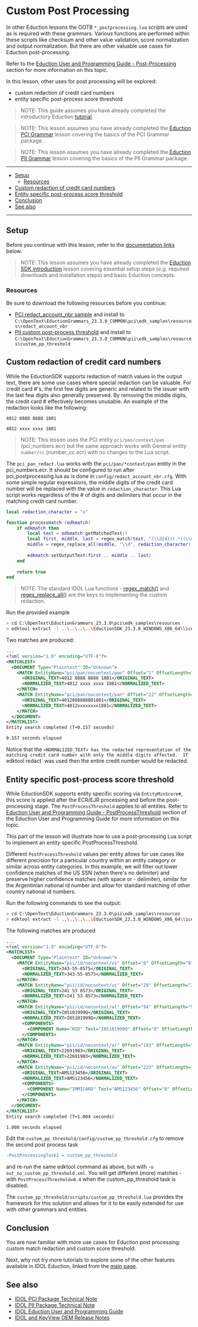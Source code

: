 # Custom Post Processing

In other Eduction lessons the OOTB `*_postprocessing.lua` scripts are used as is required with these grammars. Various functions are performed within these scripts like checksum and other value validation, score normalization and output normalization.  But there are other valuable use cases for Eduction post-processing.

Refer to the [Eduction User and Programming Guide - Post-Processing](https://www.microfocus.com/documentation/idol/IDOL_23_3/EductionSDK_23.3_Documentation/Guides/html/Content/UseEduction/PostProcessing/LuaPostProcessing.htm) section for more information on this topic.

In this lesson, other uses for post processing will be explored:
- custom redaction of credit card numbers
- entity specific post-process score threshold

> NOTE: This guide assumes you have already completed the introductory Eduction [tutorial](./introduction.md#eduction-sdk-introduction).

> NOTE: This lesson assumes you have already completed the [Eduction PCI Grammar](../eduction/pci_grammar.md#use-pci-eduction-grammars) lesson covering the basics of the PCI Grammar package.

> NOTE: This lesson assumes you have already completed the [Eduction PII Grammar](../eduction/pii_grammar.md#use-pii-eduction-grammars) lesson covering the basics of the PII Grammar package.

---

- [Setup](#setup)
  - [Resources](#resources)
- [Custom redaction of credit card numbers](#custom-redaction-of-credit-card-numbers)
- [Entity specific post-process score threshold](#entity-specific-post-process-score-threshold)
- [Conclusion](#conclusion)
- [See also](#see-also)

---

## Setup

Before you continue with this lesson, refer to the [documentation links](#see-also) below.

> NOTE: This lesson assumes you have already completed the [Eduction SDK introduction](./introduction.md#eduction-sdk-introduction) lesson covering essential setup steps (*e.g.* required downloads and installation steps) and basic Eduction concepts.

### Resources

Be sure to download the following resources before you continue:
- [PCI redact_account_nbr sample](../../resources/eduction/pci/edk_samples/resources/redact_account_nbr) and install to `C:\OpenText\EductionGrammars_23.3.0_COMMON\pci\edk_samples\resources\redact_account_nbr`
- [PII custom post-process threshold](../../resources/eduction/pii/edk_samples/resources/custom_pp_threshold) and install to `C:\OpenText\EductionGrammars_23.3.0_COMMON\pii\edk_samples\resources\custom_pp_threshold`

## Custom redaction of credit card numbers

While the EductionSDK supports redaction of match values in the output text, there are some use cases where special redaction can be valuable. For credit card #'s, the first few digits are generic and related to the issuer with the last few digits also generally preserved.  By removing the middle digits, the credit card # effectively becomes unusable. An example of the redaction looks like the following: 
```
4012 8888 8888 1881

4012 xxxx xxxx 1881
````

> NOTE: This lesson uses the PCI entity `pci/pan/context/pan` (pci_numbers.ecr) but the same approach works with General entity `number/cc` (number_cc.ecr) with no changes to the Lua script.

The `pci_pan_redact.lua` works with the `pci/pan/*context/pan` entity in the pci_numbers.ecr. It should be configured to run after pci_postprocessing.lua as is done in `config/redact_account_nbr.cfg`.  With some simple regular expressions, the middle digits of the credit card number will be replaced with the value in `redaction_character`.  This Lua script works regardless of the # of digits and delimiters that occur in the matching credit card number.

```lua
local redaction_character = "x"

function processmatch (edkmatch)
    if edkmatch then
		local text = edkmatch:getMatchedText()
		local first, middle, last = regex_match(text, "(\\d{4})(.*)(\\d{4})")
		middle = regex_replace_all(middle, "\\d", redaction_character)
		
		edkmatch:setOutputText(first .. middle .. last) 
	end
	
	return true
end
```

> NOTE: The standard IDOL Lua functions - [regex_match()](https://www.microfocus.com/documentation/idol/IDOL_23_3/NiFiIngest_23.3_Documentation/Help/Content/Lua/General/_LUA_regex_match.htm) and  [regex_replace_all()](https://www.microfocus.com/documentation/idol/IDOL_23_3/NiFiIngest_23.3_Documentation/Help/Content/Lua/General/_LUA_regex_replace_all.htm) are the keys to implementing the custom redaction. 


Run the provided example
```sh
> cd C:\OpenText\EductionGrammars_23.3.0\pci\edk_samples\resources
> edktool extract -l ..\..\..\..\EductionSDK_23.3.0_WINDOWS_X86_64\licensekey.dat -c redact_account_nbr\config\redact_account_nbr.cfg -i redact_account_nbr\input\input.txt
```

Two matches are produced:
```xml
...
<?xml version="1.0" encoding="UTF-8"?>
<MATCHLIST>
  <DOCUMENT Type="Plaintext" ID="Unknown">
    <MATCH EntityName="pci/pan/nocontext/pan" Offset="1" OffsetLength="1" Score="1" NormalizedTextSize="19" NormalizedTextLength="19" OriginalTextSize="19" OriginalTextLength="19">
      <ORIGINAL_TEXT>4012 8888 8888 1881</ORIGINAL_TEXT>
      <NORMALIZED_TEXT>4012 xxxx xxxx 1881</NORMALIZED_TEXT>
    </MATCH>
    <MATCH EntityName="pci/pan/nocontext/pan" Offset="22" OffsetLength="22" Score="1" NormalizedTextSize="16" NormalizedTextLength="16" OriginalTextSize="16" OriginalTextLength="16">
      <ORIGINAL_TEXT>4012888888881881</ORIGINAL_TEXT>
      <NORMALIZED_TEXT>4012xxxxxxxx1881</NORMALIZED_TEXT>
    </MATCH>
  </DOCUMENT>
</MATCHLIST>
Entity search completed (T+0.157 seconds)

0.157 seconds elapsed
```

Notice that the `<NORMALIZED_TEXT> has the redacted representation of the matching credit card number with only the middle digits affected.  If `edktool redact` was used then the entire credit number would be redacted.

## Entity specific post-process score threshold

While EductionSDK supports entity specific scoring via `EntityMinScore#`, this score is applied after the ECR/EJR processing and before the post-processing stage. The `PostProcessThreshold` applies to all entities. Refer to [Eduction User and Programming Guide - PostProcessThreshold](https://www.microfocus.com/documentation/idol/IDOL_23_3/EductionSDK_23.3_Documentation/Guides/html/Content/Configuration/Eduction/_EDU_PostProcessThreshold.htm) section of the Eduction User and Programming Guide for more information on this topic.  

This part of the lesson will illustrate how to use a post-processing Lua script to implement an entity specific PostProcessThreshold.

Different `PostProcessThreshold` values per entity allows for use cases like different precision for a particular country within an entity category or similar across entity categories. In this example, we will filter out lower confidence matches of the US SSN (when there's no delimiter) and preserve higher confidence matches (with space or - delimiter), similar for the Argentinian national id number and allow for standard matching of other country national id numbers.

Run the following commands to see the output:

```sh
> cd C:\OpenText\EductionGrammars_23.3.0\pii\edk_samples\resources
> edktool extract -l ..\..\..\..\EductionSDK_23.3.0_WINDOWS_X86_64\licensekey.dat -c custom_pp_threshold\config\custom_pp_threshold.cfg -i custom_pp_threshold\input\input.txt -o out_custom_pp_threshold.xml
```

The following matches are produced
```xml
...
<?xml version="1.0" encoding="UTF-8"?>
<MATCHLIST>
  <DOCUMENT Type="Plaintext" ID="Unknown">
    <MATCH EntityName="pii/id/nocontext/us" Offset="8" OffsetLength="8" Score="0.5" NormalizedTextSize="11" NormalizedTextLength="11" OriginalTextSize="11" OriginalTextLength="11">
      <ORIGINAL_TEXT>343-55-8575</ORIGINAL_TEXT>
      <NORMALIZED_TEXT>343-55-8575</NORMALIZED_TEXT>
    </MATCH>
    <MATCH EntityName="pii/id/nocontext/us" Offset="20" OffsetLength="20" Score="0.45" NormalizedTextSize="11" NormalizedTextLength="11" OriginalTextSize="11" OriginalTextLength="11">
      <ORIGINAL_TEXT>241 53 8573</ORIGINAL_TEXT>
      <NORMALIZED_TEXT>241 53 8573</NORMALIZED_TEXT>
    </MATCH>
    <MATCH EntityName="pii/id/nocontext/al" Offset="94" OffsetLength="94" Score="0.5" NormalizedTextSize="10" NormalizedTextLength="10" OriginalTextSize="10" OriginalTextLength="10">
      <ORIGINAL_TEXT>I05101999Q</ORIGINAL_TEXT>
      <NORMALIZED_TEXT>I05101999Q</NORMALIZED_TEXT>
      <COMPONENTS>
        <COMPONENT Name="NID" Text="I05101999Q" Offset="0" OffsetLength="0" TextSize="10" TextLength="10"/>
      </COMPONENTS>
    </MATCH>
    <MATCH EntityName="pii/id/nocontext/ar" Offset="183" OffsetLength="183" Score="0.475" NormalizedTextSize="8" NormalizedTextLength="8" OriginalTextSize="8" OriginalTextLength="8">
      <ORIGINAL_TEXT>22691903</ORIGINAL_TEXT>
      <NORMALIZED_TEXT>22691903</NORMALIZED_TEXT>
    </MATCH>
    <MATCH EntityName="pii/id/nocontext/au" Offset="223" OffsetLength="223" Score="0.75" NormalizedTextSize="9" NormalizedTextLength="9" OriginalTextSize="9" OriginalTextLength="9">
      <ORIGINAL_TEXT>AMS123456</ORIGINAL_TEXT>
      <NORMALIZED_TEXT>AMS123456</NORMALIZED_TEXT>
      <COMPONENTS>
        <COMPONENT Name="IMMICARD" Text="AMS123456" Offset="0" OffsetLength="0" TextSize="9" TextLength="9"/>
      </COMPONENTS>
    </MATCH>
  </DOCUMENT>
</MATCHLIST>
Entity search completed (T+1.004 seconds)

1.008 seconds elapsed
```

Edit the `custom_pp_threshold/config/custom_pp_threshold.cfg` to remove the second post process task 
```diff
-PostProcessingTask1 = custom_pp_threshold
```
and re-run the same edktool command as above, but with `-o out_no_custom_pp_threshold.xml`. You will get different (more) matches - with `PostProcessThreshold=0.4` when the custom_pp_threshold task is disabled.

The `custom_pp_threshold/scripts/custom_pp_threshold.lua` provides the framework for this solution and allows for it to be easily extended for use with other grammars and entities.

## Conclusion

You are now familiar with more use cases for Eduction post processing: custom match redaction and custom score threshold.

Next, why not try more tutorials to explore some of the other features available in IDOL Eduction, linked from the [main page](../README.md#idol-eduction-showcase).

## See also

- [IDOL PCI Package Technical Note](https://www.microfocus.com/documentation/idol/IDOL_23_3/EductionGrammars_23.3_Documentation/PCI/)
- [IDOL PII Package Technical Note](https://www.microfocus.com/documentation/idol/IDOL_23_3/EductionGrammars_23.3_Documentation/PII/)
- [IDOL Eduction User and Programming Guide](https://www.microfocus.com/documentation/idol/IDOL_23_3/EductionSDK_23.3_Documentation/Guides/html/)
- [IDOL and KeyView OEM Release Notes](https://www.microfocus.com/documentation/idol/IDOL_23_3/IDOLReleaseNotes_23.3_Documentation/oem/Content/SDKs/Eduction.htm)